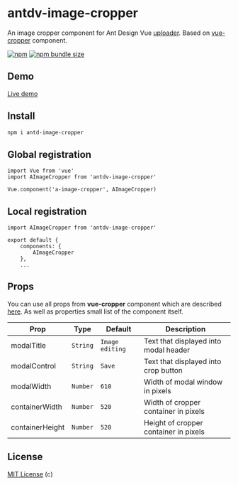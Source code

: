 # antdv-image-cropper

An image cropper component for Ant Design Vue [uploader](https://www.antdv.com/components/upload/). Based on [vue-cropper](https://github.com/xyxiao001/vue-cropper/blob/master/english.md) component.

[![npm](https://img.shields.io/npm/v/antdv-image-cropper.svg?style=flat-square)](https://www.npmjs.com/package/antdv-image-cropper)
[![npm bundle size](https://img.shields.io/bundlephobia/minzip/antdv-image-cropper?style=flat-square)](https://bundlephobia.com/result?p=antd-img-crop)

## Demo

[Live demo](https://codesandbox.io/s/antdv-image-cropper-mgs2h)

## Install

```sh
npm i antd-image-cropper
```

## Global registration

```
import Vue from 'vue'
import AImageCropper from 'antdv-image-cropper'

Vue.component('a-image-cropper', AImageCropper)
```

## Local registration

```
import AImageCropper from 'antdv-image-cropper'

export default {
    components: {
        AImageCropper
    },
    ...
```

## Props
You can use all props from **vue-cropper** component which are described [here](https://github.com/xyxiao001/vue-cropper/blob/master/english.md).
As well as properties small list of the component itself.

| Prop | Type | Default | Description |
| - | - | - | - |
| modalTitle | `String` | `Image editing` | Text that displayed into modal header |
| modalControl | `String` | `Save` | Text that displayed into crop button |
| modalWidth | `Number` | `610` | Width of modal window in pixels |
| containerWidth | `Number` | `520` | Width of cropper container in pixels |
| containerHeight | `Number` | `520` | Height of cropper container in pixels |

## License

[MIT License](https://github.com/egorvdovenko/antdv-image-cropper/blob/master/LICENSE) (c)
